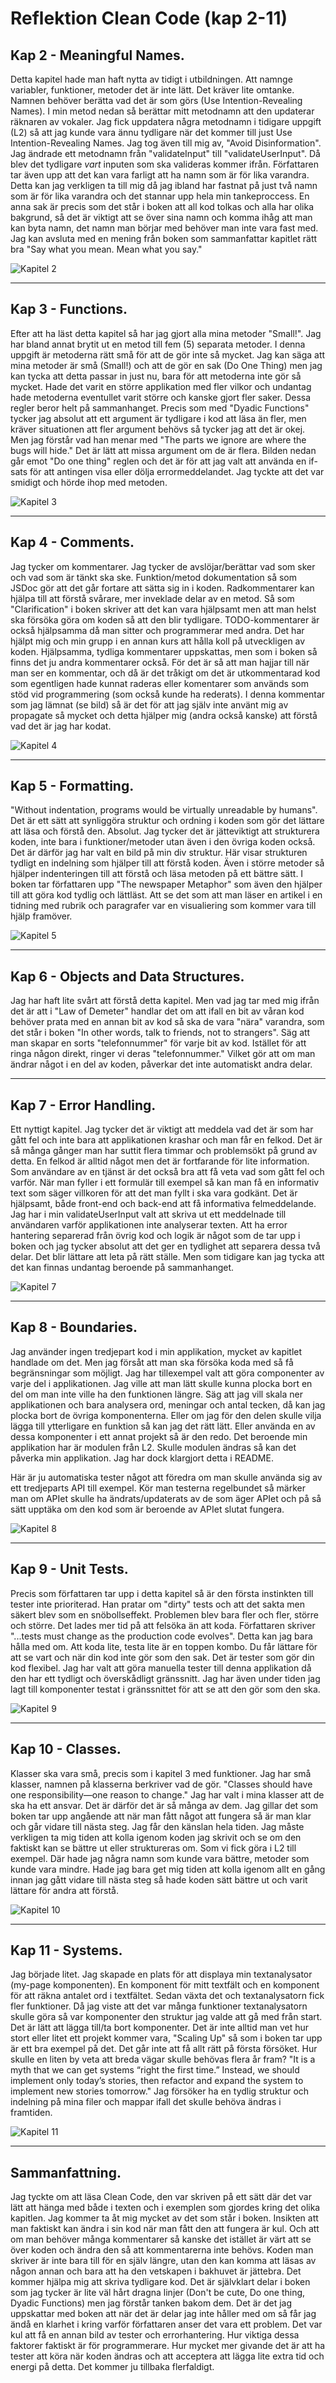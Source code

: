 # Reflektion Clean Code (kap 2-11)

## Kap 2 - Meaningful Names.
Detta kapitel hade man haft nytta av tidigt i utbildningen. Att namnge variabler, funktioner, metoder det är inte lätt. Det kräver lite omtanke. Namnen behöver berätta vad det är som görs (Use Intention-Revealing Names). I min metod nedan så berättar mitt metodnamn att den updaterar räknaren av vokaler. Jag fick uppdatera några metodnamn i tidigare uppgift (L2) så att jag kunde vara ännu tydligare när det kommer till just Use Intention-Revealing Names. Jag tog även till mig av, "Avoid Disinformation". Jag ändrade ett metodnamn från "validateInput" till "validateUserInput". Då blev det tydligare <i>vart</i> inputen som ska valideras kommer ifrån. Författaren tar även upp att det kan vara farligt att ha namn som är för lika varandra. Detta kan jag verkligen ta till mig då jag ibland har fastnat på just två namn som är för lika varandra och det stannar upp hela min tankeproccess. En anna sak är precis som det står i boken att all kod tolkas och alla har olika bakgrund, så det är viktigt att se över sina namn och komma ihåg att man kan byta namn, det namn man börjar med behöver man inte vara fast med. Jag kan avsluta med en mening från boken som sammanfattar kapitlet rätt bra "Say what you mean. Mean what you say."

![Kapitel 2](/src/images/kapitel2.png)

<hr>

## Kap 3 - Functions.
Efter att ha läst detta kapitel så har jag gjort alla mina metoder "Small!". Jag har bland annat brytit ut en metod till fem (5) separata metoder. I denna uppgift är metoderna rätt små för att de gör inte så mycket. Jag kan säga att mina metoder är små (Small!) och att de gör en sak (Do One Thing) men jag kan tycka att detta passar in just nu, bara för att metoderna inte gör så mycket. Hade det varit en större applikation med fler vilkor och undantag hade metoderna eventullet varit större och kanske gjort fler saker. Dessa regler beror helt på sammanhanget. Precis som med "Dyadic Functions" tycker jag absolut att ett argument är tydligare i kod att läsa än fler, men kräver situationen att fler argument behövs så tycker jag att det är okej. Men jag förstår vad han menar med "The parts we ignore are where the bugs will hide." Det är lätt att missa argument om de är flera. Bilden nedan går emot "Do one thing" reglen och det är för att jag valt att använda en if-sats för att antingen visa eller dölja errormeddelandet. Jag tyckte att det var smidigt och hörde ihop med metoden.

![Kapitel 3](/src/images/kapitel3.png)

<hr>

## Kap 4 - Comments.
Jag tycker om kommentarer. Jag tycker de avslöjar/berättar vad som sker och vad som är tänkt ska ske. Funktion/metod dokumentation så som JSDoc gör att det går fortare att sätta sig in i koden. Radkommentarer kan hjälpa till att förstå svårare, mer inveklade delar av en metod. Så som "Clarification" i boken skriver att det kan vara hjälpsamt men att man helst ska försöka göra om koden så att den blir tydligare. TODO-kommentarer är också hjälpsamma då man sitter och programmerar med andra. Det har hjälpt mig och min grupp i en annan kurs att hålla koll på utveckligen av koden. Hjälpsamma, tydliga kommentarer uppskattas, men som i boken så finns det ju andra kommentarer också. För det är så att man hajjar till när man ser en kommentar, och då är det tråkigt om det är utkommentarad kod som egentligen hade kunnat raderas eller komentarer som används som stöd vid programmering (som också kunde ha rederats). I denna kommentar som jag lämnat (se bild) så är det för att jag själv inte använt mig av propagate så mycket och detta hjälper mig (andra också kanske) att förstå vad det är jag har kodat.

![Kapitel 4](/src/images/kapitel4.png)

<hr>

## Kap 5 - Formatting.
"Without indentation, programs would be virtually unreadable by humans". Det är ett sätt att synliggöra struktur och ordning i koden som gör det lättare att läsa och förstå den. Absolut. Jag tycker det är jätteviktigt att strukturera koden, inte bara i funktioner/metoder utan även i den övriga koden också. Det är därför jag har valt en bild på min div struktur. Här visar strukturen tydligt en indelning som hjälper till att förstå koden. Även i större metoder så hjälper indenteringen till att förstå och läsa metoden på ett bättre sätt. I boken tar författaren upp "The newspaper Metaphor" som även den hjälper till att göra kod tydlig och lättläst. Att se det som att man läser en artikel i en tidning med rubrik och paragrafer var en visualiering som kommer vara till hjälp framöver. 

![Kapitel 5](/src/images/kapitel5.png)

<hr>

## Kap 6 - Objects and Data Structures.
Jag har haft lite svårt att förstå detta kapitel. Men vad jag tar med mig ifrån det är att i "Law of Demeter" handlar det om att ifall en bit av våran kod behöver prata med en annan bit av kod så ska de vara "nära" varandra, som det står i boken "In other words, talk to friends, not to strangers". Säg att man skapar en sorts "telefonnummer" för varje bit av kod. Istället för att ringa någon direkt, ringer vi deras "telefonnummer." Vilket gör att om man ändrar något i en del av koden, påverkar det inte automatiskt andra delar.

<hr>

## Kap 7 - Error Handling.
Ett nyttigt kapitel. Jag tycker det är viktigt att meddela vad det är som har gått fel och inte bara att applikationen krashar och man får en felkod. Det är så många gånger man har suttit flera timmar och problemsökt på grund av detta. En felkod är alltid något men det är fortfarande för lite information. Som användare av en tjänst är det också bra att få veta vad som gått fel och varför. När man fyller i ett formulär till exempel så kan man få en informativ text som säger villkoren för att det man fyllt i ska vara godkänt. Det är hjälpsamt, både front-end och back-end att få informativa felmeddelande. Jag har i min validateUserInput valt att skriva ut ett meddelnade till användaren varför applikationen inte analyserar texten. Att ha error hantering separerad från övrig kod och logik är något som de tar upp i boken och jag tycker absolut att det ger en tydlighet att separera dessa två delar. Det blir lättare att leta på rätt ställe. Men som tidigare kan jag tycka att det kan finnas undantag beroende på sammanhanget.  

![Kapitel 7](/src/images/kapitel3.png)

<hr>

## Kap 8 - Boundaries.
Jag använder ingen tredjepart kod i min applikation, mycket av kapitlet handlade om det. Men jag försåt att man ska försöka koda med så få begränsningar som möjligt. Jag har tillexempel valt att göra componenter av varje del i applikationen. Jag ville att man lätt skulle kunna plocka bort en del om man inte ville ha den funktionen längre. Säg att jag vill skala ner applikationen och bara analysera ord, meningar och antal tecken, då kan jag plocka bort de övriga komponenterna. Eller om jag för den delen skulle vilja lägga till ytterligare en funktion så kan jag det rätt lätt. Eller använda en av dessa komponenter i ett annat projekt så är den redo. Det beroende min applikation har är modulen från L2. Skulle modulen ändras så kan det påverka min applikation. Jag har dock klargjort detta i README.

Här är ju automatiska tester något att föredra om man skulle använda sig av ett tredjeparts API till exempel. Kör man testerna regelbundet så märker man om APIet skulle ha ändrats/updaterats av de som äger APIet och på så sätt upptäka om den kod som är beroende av APIet slutat fungera.

![Kapitel 8](/src/images/kapitel8.png)

<hr>

## Kap 9 - Unit Tests.
Precis som författaren tar upp i detta kapitel så är den första instinkten till tester inte prioriterad. Han pratar om "dirty" tests och att det sakta men säkert blev som en snöbollseffekt. Problemen blev bara fler och fler, större och större. Det lades mer tid på att felsöka än att koda. 
Författaren skriver "...tests must change as the production code evolves". Detta kan jag bara hålla med om. Att koda lite, testa lite är en toppen kombo. Du får lättare för att se vart och när din kod inte gör som den sak. Det är tester som gör din kod flexibel. Jag har valt att göra manuella tester till denna applikation då den har ett tydligt och överskådligt gränssnitt. Jag har även under tiden jag lagt till komponenter testat i gränssnittet för att se att den gör som den ska. 

![Kapitel 9](/src/images/kapitel9.png)

<hr>

## Kap 10 - Classes.
Klasser ska vara små, precis som i kapitel 3 med funktioner. Jag har små klasser, namnen på klasserna berkriver vad de gör. "Classes should have one responsibility—one reason to change." Jag har valt i mina klasser att de ska ha ett ansvar. Det är därför det är så många av dem. Jag gillar det som boken tar upp angående att när man fått något att fungera så är man klar och går vidare till nästa steg. Jag får den känslan hela tiden. Jag måste verkligen ta mig tiden att kolla igenom koden jag skrivit och se om den faktiskt kan se bättre ut eller struktureras om. Som vi fick göra i L2 till exempel. Där hade jag några namn som kunde vara bättre, metoder som kunde vara mindre. Hade jag bara get mig tiden att kolla igenom allt en gång innan jag gått vidare till nästa steg så hade koden sätt bättre ut och varit lättare för andra att förstå.

![Kapitel 10](/src/images/kapitel10.png)

<hr>

## Kap 11 - Systems.
Jag började litet. Jag skapade en plats för att displaya min textanalysator (my-page komponenten). En komponent för mitt textfält och en komponent för att räkna antalet ord i textfältet. Sedan växta det och textanalysatorn fick fler funktioner. Då jag viste att det var många funktioner textanalysatorn skulle göra så var komponenter den struktur jag valde att gå med från start. Det är lätt att lägga till/ta bort komponenter. Det är inte alltid man vet hur stort eller litet ett projekt kommer vara, "Scaling Up" så som i boken tar upp är ett bra exempel på det. Det går inte att få allt rätt på första försöket. Hur skulle en liten by veta att breda vägar skulle behövas flera år fram? "It is a myth that we can get systems “right the first time.” Instead, we should implement only today’s stories, then refactor and expand the system to implement new stories tomorrow." Jag försöker ha en tydlig struktur och indelning på mina filer och mappar ifall det skulle behöva ändras i framtiden.


![Kapitel 11](/src/images/kapitel11.png)

<hr>

## Sammanfattning.
Jag tyckte om att läsa Clean Code, den var skriven på ett sätt där det var lätt att hänga med både i texten och i exemplen som gjordes kring det olika kapitlen. Jag kommer ta åt mig mycket av det som står i boken. Insikten att man faktiskt kan ändra i sin kod när man fått den att fungera är kul. Och att om man behöver många kommentarer så kanske det istället är värt att se över koden och ändra den så att kommentarerna inte behövs. Koden man skriver är inte bara till för en själv längre, utan den kan komma att läsas av någon annan och bara att ha den vetskapen i bakhuvet är jättebra. Det kommer hjälpa mig att skriva tydligare kod. Det är självklart delar i boken som jag tycker är lite väl hårt dragna linjer (Don't be cute, Do one thing, Dyadic Functions) men jag förstår tanken bakom dem. Det är det jag uppskattar med boken att när det är delar jag inte håller med om så får jag ändå en klarhet i kring varför författaren anser det vara ett problem. Det var kul att få en annan bild av tester och errorhantering. Hur viktiga dessa faktorer faktiskt är för programmerare. Hur mycket mer givande det är att ha tester att köra när koden ändras och att acceptera att lägga lite extra tid och energi på detta. Det kommer ju tillbaka flerfaldigt.